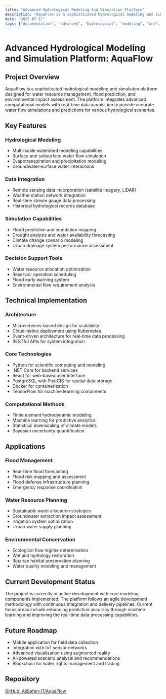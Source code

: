 ```yaml
---
title: "Advanced Hydrological Modeling And Simulation Platform"
description: "AquaFlow is a sophisticated hydrological modeling and simulation platform designed for water resource management, flood prediction, and environmental "
date: "2025-07-11"
tags: ["documentation", "advanced", "hydrological", "modeling", "and", "simulation", "platform", "react", "api", "component"]
---
```


# Advanced Hydrological Modeling and Simulation Platform: AquaFlow

## Project Overview
AquaFlow is a sophisticated hydrological modeling and simulation platform designed for water resource management, flood prediction, and environmental impact assessment. The platform integrates advanced computational models with real-time data acquisition to provide accurate water flow simulations and predictions for various hydrological scenarios.

## Key Features

### Hydrological Modeling
- Multi-scale watershed modeling capabilities
- Surface and subsurface water flow simulation
- Evapotranspiration and precipitation modeling
- Groundwater-surface water interactions

### Data Integration
- Remote sensing data incorporation (satellite imagery, LIDAR)
- Weather station network integration
- Real-time stream gauge data processing
- Historical hydrological records database

### Simulation Capabilities
- Flood prediction and inundation mapping
- Drought analysis and water availability forecasting
- Climate change scenario modeling
- Urban drainage system performance assessment

### Decision Support Tools
- Water resource allocation optimization
- Reservoir operation scheduling
- Flood early warning system
- Environmental flow requirement analysis

## Technical Implementation

### Architecture
- Microservices-based design for scalability
- Cloud-native deployment using Kubernetes
- Event-driven architecture for real-time data processing
- RESTful APIs for system integration

### Core Technologies
- Python for scientific computing and modeling
- .NET Core for backend services
- React for web-based user interface
- PostgreSQL with PostGIS for spatial data storage
- Docker for containerization
- TensorFlow for machine learning components

### Computational Methods
- Finite element hydrodynamic modeling
- Machine learning for predictive analytics
- Statistical downscaling of climate models
- Bayesian uncertainty quantification

## Applications

### Flood Management
- Real-time flood forecasting
- Flood risk mapping and assessment
- Flood defense infrastructure planning
- Emergency response coordination

### Water Resource Planning
- Sustainable water allocation strategies
- Groundwater extraction impact assessment
- Irrigation system optimization
- Urban water supply planning

### Environmental Conservation
- Ecological flow regime determination
- Wetland hydrology restoration
- Riparian habitat preservation planning
- Water quality modeling and management

## Current Development Status
The project is currently in active development with core modeling components implemented. The platform follows an agile development methodology with continuous integration and delivery pipelines. Current focus areas include enhancing prediction accuracy through machine learning and improving the real-time data processing capabilities.

## Future Roadmap
- Mobile application for field data collection
- Integration with IoT sensor networks
- Advanced visualization using augmented reality
- AI-powered scenario analysis and recommendations
- Blockchain for water rights management and trading

## Repository
[GitHub: AliSafari-IT/AquaFlow](https://github.com/AliSafari-IT/AquaFlow)
